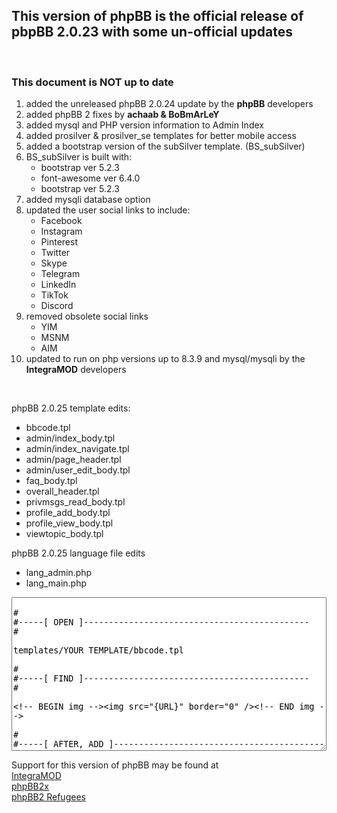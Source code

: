 <h2>This version of phpBB is the official release of pbpBB 2.0.23 with some un-official updates</h2> 
<br />
<h3>This document is NOT up to date</h2> 

<ol>
	<li>added the unreleased phpBB 2.0.24 update by the <b>phpBB</b> developers</b></li>
	<li>added phpBB 2 fixes by <b>achaab & BoBmArLeY</b></li>
	<li>added mysql and PHP version information to Admin Index</li>
	<li>added prosilver & prosilver_se templates for better mobile access</li>
	<li>added a bootstrap version of the subSilver template. (BS_subSilver)</li>
	<li>BS_subSilver is built with:
	    <ul>
            <li>bootstrap ver 5.2.3</li>
            <li>font-awesome ver 6.4.0</li>
            <li>bootstrap ver 5.2.3</li>
	    </ul>
	</li>
	<li>added mysqli database option</li>
	<li>updated the user social links to include:
	    <ul>
            <li>Facebook</li>
            <li>Instagram</li>
            <li>Pinterest</li>
            <li>Twitter</li>
            <li>Skype</li>
            <li>Telegram</li>
            <li>LinkedIn</li>
            <li>TikTok</li>
            <li>Discord</li>
	    </ul>
	</li>
	<li>removed obsolete social links
		<ul>
            <li>YIM</li>
            <li>MSNM</li>
            <li>AIM</li>
	    </ul>
	</li>			
	<li>updated to run on php versions up to 8.3.9 and mysql/mysqli by the <b>IntegraMOD</b> developers</li>
</ol>
<br />
<p>phpBB 2.0.25 template edits:
<ul>
	<li>bbcode.tpl</li>
	<li>admin/index_body.tpl</li>
	<li>admin/index_navigate.tpl</li>
	<li>admin/page_header.tpl</li>
	<li>admin/user_edit_body.tpl</li>
	<li>faq_body.tpl</li>
	<li>overall_header.tpl</li>
	<li>privmsgs_read_body.tpl</li>	
	<li>profile_add_body.tpl</li>
	<li>profile_view_body.tpl</li>
	<li>viewtopic_body.tpl</li>
</ul>
</p>

<p>phpBB 2.0.25 language file edits
<ul>
	<li>lang_admin.php</li>
	<li>lang_main.php</li>
</ul>
</p>

<textarea rows="16" style="width:100%;">

#
#-----[ OPEN ]---------------------------------------------
#

templates/YOUR TEMPLATE/bbcode.tpl

#
#-----[ FIND ]---------------------------------------------
#

<!-- BEGIN img --><img src="{URL}" border="0" /><!-- END img -->

#
#-----[ AFTER, ADD ]---------------------------------------------
#

<!-- BEGIN p_img -->{L_PRIV_IMG}:{URL}<!-- END p_img -->

#
#-----[ OPEN ]---------------------------------------------
#

templates/YOUR TEMPLATE/admin/index_body.tpl

#
#-----[ FIND ]---------------------------------------------
#
	<td class="row1" nowrap="nowrap">{L_GZIP_COMPRESSION}:</td>
	<td class="row2"><b>{GZIP_COMPRESSION}</b></td>
  </tr>

#
#-----[ AFTER, ADD ]---------------------------------------------
#

  <tr> 
	<td class="row1" nowrap="nowrap">{L_PHP_VERSION}:</td>
	<td class="row2"><b>{PHP_VERSION}</b></td>
	<td class="row1" nowrap="nowrap">{L_MYSQL_VERSION}:</td>
	<td class="row2"><b>{MYSQL_VERSION}</b></td>
  </tr>

#
#-----[ OPEN ]---------------------------------------------
#

templates/YOUR TEMPLATE/admin/page_header.tpl

#
#-----[ FIND ]---------------------------------------------
#

</head>

#
#-----[ BEFORE, ADD ]---------------------------------------------
#

<script>
<!--
    function toggle_visibility(id) {
       var e = document.getElementById(id);
       if(e.style.display == 'block')
          e.style.display = 'none';
       else
          e.style.display = 'block';
    }
//-->
</script>

#
#-----[ OPEN ]---------------------------------------------
#

language/ALL LANGUAGES/lang_admin.php

#
#-----[ FIND the full line]---------------------------------------------
#

$lang['Version_information'] = '

#
#-----[ REPLACE WITH]---------------------------------------------
#

$lang['Version_information'] = '<a href="#" onclick="toggle_visibility( \'ver\' );" title="Click for more Information">Version Information</a>';
$lang['Version_of_PHP'] = 'Version of PHP';
$lang['Version_of_MySQL'] = 'Version of MySQL';

#
#-----[ OPEN ]---------------------------------------------
#

language/ALL LANGUAGES/lang_main.php

#
#-----[ FIND ]---------------------------------------------
#

//
// That's all, Folks!
// 

#
#-----[ BEFORE, ADD ]---------------------------------------------
#

//
// language buttons
//

$lang['button_pm_new'] = 'New<div class="bld">PM</div>';
$lang['button_pm_reply'] = 'Send<div class="bld">Reply</div>';
$lang['button_topic_locked'] = '<div class="bld">Locked</div>';
$lang['button_topic_new'] = 'New<div class="bld">Topic</div>';
$lang['button_topic_reply'] = 'Post<div class="bld">Reply</div>';
$lang['icon_post_edit'] = '<div class="sml bld">Edit</div>';
$lang['icon_post_quote'] = '<div class="sml bld">Quote</div>';

# 
#-----[ SAVE/CLOSE ALL FILES ]------------------------------------------ 
#

</textarea>





<p>Support for this version of phpBB may be found at<br>
<a href="https://www.integramod.com">IntegraMOD</a><br>
<a href="https://www.phpbb2x.com">phpBB2x</a><br>
<a href="http://www.phpbb2refugees.com/">phpBB2 Refugees</a>
</p>
